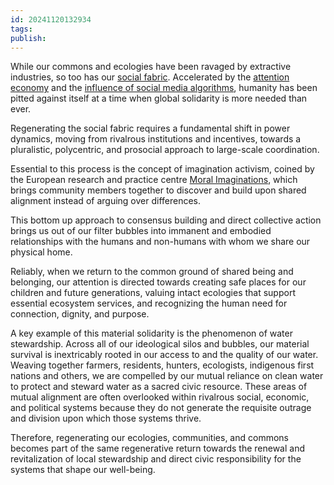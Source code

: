 ```yaml
---
id: 20241120132934
tags: 
publish:
---
```

While our commons and ecologies have been ravaged by extractive industries, so too has our [social fabric](https://www.pewresearch.org/politics/2014/06/12/political-polarization-in-the-american-public/). Accelerated by the [attention economy](https://www.humanetech.com/youth/the-attention-economy) and the [influence of social media algorithms](https://hls.harvard.edu/today/the-algorithm-has-primacy-over-media-over-each-of-us-and-it-controls-what-we-do/#:~:text=As%20ethicist%20Tristan%20Harris%20argued,it%20controls%20what%20we%20do.%E2%80%9D), humanity has been pitted against itself at a time when global solidarity is more needed than ever.

Regenerating the social fabric requires a fundamental shift in power dynamics, moving from rivalrous institutions and incentives, towards a pluralistic, polycentric, and prosocial approach to large-scale coordination.

Essential to this process is the concept of imagination activism, coined by the European research and practice centre [Moral Imaginations](https://www.moralimaginations.com/), which brings community members together to discover and build upon shared alignment instead of arguing over differences.

This bottom up approach to consensus building and direct collective action brings us out of our filter bubbles into immanent and embodied relationships with the humans and non-humans with whom we share our physical home.

Reliably, when we return to the common ground of shared being and belonging, our attention is directed towards creating safe places for our children and future generations, valuing intact ecologies that support essential ecosystem services, and recognizing the human need for connection, dignity, and purpose.

A key example of this material solidarity is the phenomenon of water stewardship. Across all of our ideological silos and bubbles, our material survival is inextricably rooted in our access to and the quality of our water. Weaving together farmers, residents, hunters, ecologists, indigenous first nations and others, we are compelled by our mutual reliance on clean water to protect and steward water as a sacred civic resource. These areas of mutual alignment are often overlooked within rivalrous social, economic, and political systems because they do not generate the requisite outrage and division upon which those systems thrive.

Therefore, regenerating our ecologies, communities, and commons becomes part of the same regenerative return towards the renewal and revitalization of local stewardship and direct civic responsibility for the systems that shape our well-being.